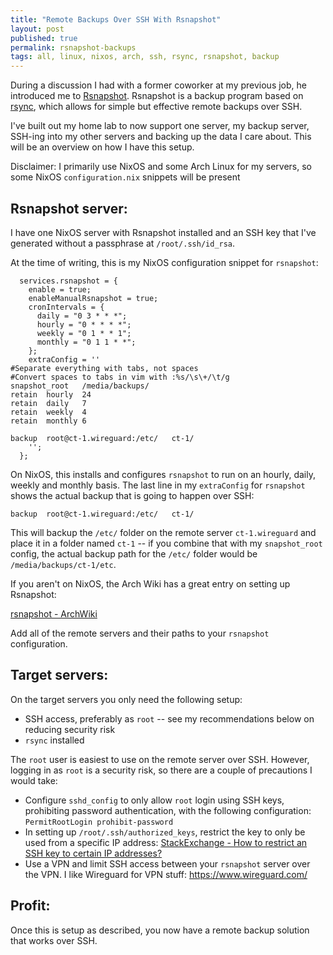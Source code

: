 ```yaml
---
title: "Remote Backups Over SSH With Rsnapshot"
layout: post
published: true
permalink: rsnapshot-backups
tags: all, linux, nixos, arch, ssh, rsync, rsnapshot, backup 
---
```


During a discussion I had with a former coworker at my previous job, he introduced me to [Rsnapshot](https://rsnapshot.org/). Rsnapshot is a backup program based on [rsync](https://github.com/WayneD/rsync), which allows for simple but effective remote backups over SSH.

I've built out my home lab to now support one server, my backup server, SSH-ing into my other servers and backing up the data I care about. This will be an overview on how I have this setup.

Disclaimer: I primarily use NixOS and some Arch Linux for my servers, so some NixOS `configuration.nix` snippets will be present

## Rsnapshot server:

I have one NixOS server with Rsnapshot installed and an SSH key that I've generated without a passphrase at `/root/.ssh/id_rsa`. 

At the time of writing, this is my NixOS configuration snippet for `rsnapshot`:

```
  services.rsnapshot = {
    enable = true;
    enableManualRsnapshot = true;
    cronIntervals = {
      daily = "0 3 * * *";
      hourly = "0 * * * *";
      weekly = "0 1 * * 1";
      monthly = "0 1 1 * *";
    };
    extraConfig = ''
#Separate everything with tabs, not spaces	
#Convert spaces to tabs in vim with :%s/\s\+/\t/g
snapshot_root	/media/backups/
retain	hourly	24
retain	daily	7
retain	weekly	4
retain	monthly	6

backup	root@ct-1.wireguard:/etc/	ct-1/
    '';
  };
```

On NixOS, this installs and configures `rsnapshot` to run on an hourly, daily, weekly and monthly basis. The last line in my `extraConfig` for `rsnapshot` shows the actual backup that is going to happen over SSH:

```
backup	root@ct-1.wireguard:/etc/	ct-1/
```

This will backup the `/etc/` folder on the remote server `ct-1.wireguard` and place it in a folder named `ct-1` -- if you combine that with my `snapshot_root` config, the actual backup path for the `/etc/` folder would be `/media/backups/ct-1/etc`. 

If you aren't on NixOS, the Arch Wiki has a great entry on setting up Rsnapshot:

[rsnapshot - ArchWiki](https://wiki.archlinux.org/title/Rsnapshot)

Add all of the remote servers and their paths to your `rsnapshot` configuration.

## Target servers:

On the target servers you only need the following setup:
- SSH access, preferably as `root` -- see my recommendations below on reducing security risk
- `rsync` installed

The `root` user is easiest to use on the remote server over SSH. However, logging in as `root` is a security risk, so there are a couple of precautions I would take:
- Configure `sshd_config` to only allow `root` login using SSH keys, prohibiting password authentication, with the following configuration: `PermitRootLogin prohibit-password`
- In setting up `/root/.ssh/authorized_keys`, restrict the key to only be used from a specific IP address: [ StackExchange - How to restrict an SSH key to certain IP addresses? ](https://unix.stackexchange.com/a/353047)
- Use a VPN and limit SSH access between your `rsnapshot` server over the VPN. I like Wireguard for VPN stuff: https://www.wireguard.com/


## Profit:

Once this is setup as described, you now have a remote backup solution that works over SSH.
